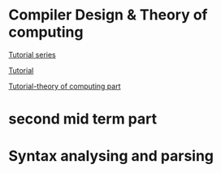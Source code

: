 # Compiler Design & Theory of computing


[Tutorial series](https://www.youtube.com/watch?v=32dX-HPIyRk&list=PLgH5QX0i9K3oWTwTgILA7v9oysoDgkJDg)


[Tutorial](https://www.youtube.com/watch?v=Q3TOuSnKDwo&list=PLncy2sD7w4Yo_d-l9V7Uq1Xydt-rqikvT&index=1)




[Tutorial-theory of computing part](https://www.youtube.com/watch?v=O_FWltVBwQM&list=PLgH5QX0i9K3qw5pu16QgnKNj91Rnjoyd0)

# second mid term part

# Syntax analysing and parsing